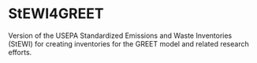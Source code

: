 # StEWI4GREET
Version of the USEPA Standardized Emissions and Waste Inventories (StEWI) for creating inventories for the GREET model and related research efforts.
